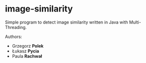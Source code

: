 image-similarity
================

Simple program to detect image similarity written in Java with Multi-Threading.

Authors:
* Grzegorz **Polek**
* Łukasz **Pycia**
* Paula **Rachwał**


